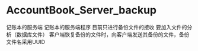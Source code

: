 # AccountBook_Server_backup
记账本的服务端
记账本的服务端程序
目前只进行备份文件的接收
要加入文件的分析（数据库文件）
客户端恢复备份的文件时，向客户端发送其备份的文件，备份文件名采用UUID
